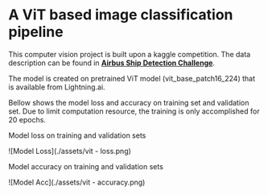 # A ViT based image classification pipeline

This computer vision project is built upon a kaggle competition. The data description can be found in [**Airbus Ship Detection Challenge**](https://www.kaggle.com/competitions/airbus-ship-detection/overview). 


The model is created on pretrained ViT model (vit_base_patch16_224) that is available from Lightning.ai.

Bellow shows the model loss and accuracy on training set and validation set. Due to limit computation resource, the training is only accomplished for 20 epochs.


Model loss on training and validation sets

![Model Loss](./assets/vit - loss.png)

Model accuracy on training and validation sets

![Model Acc](./assets/vit - accuracy.png)
